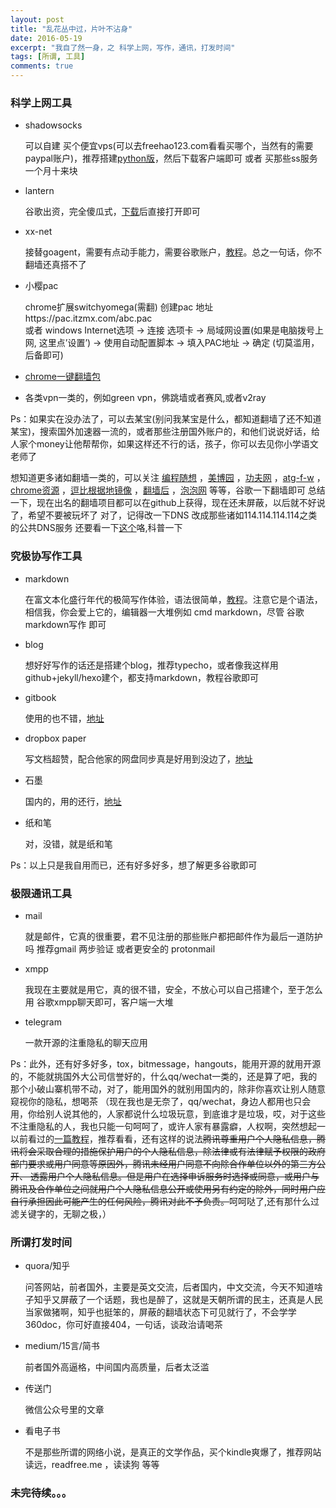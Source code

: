 ```yaml
---
layout: post
title: "乱花丛中过，片叶不沾身"
date: 2016-05-19
excerpt: "我自了然一身，之 科学上网，写作，通讯，打发时间"
tags: [所谓, 工具]
comments: true
---
```


### 科学上网工具

* shadowsocks

  可以自建 买个便宜vps(可以去freehao123.com看看买哪个，当然有的需要paypal账户)，推荐搭建[python版](https://teddysun.com/342.html)，然后下载客户端即可
  或者 买那些ss服务 一个月十来块

* lantern

  谷歌出资，完全傻瓜式，[下载](https://github.com/getlantern/forum)后直接打开即可
* xx-net
  
  接替goagent，需要有点动手能力，需要谷歌账户，[教程](https://github.com/XX-net/XX-Net/wiki/%E4%B8%AD%E6%96%87%E6%96%87%E6%A1%A3)。总之一句话，你不翻墙还真搭不了

* 小樱pac
  
  chrome扩展switchyomega(需翻) 创建pac  地址https://pac.itzmx.com/abc.pac  
  或者 windows Internet选项 -> 连接 选项卡 -> 局域网设置(如果是电脑拨号上网, 这里点’设置’) -> 使用自动配置脚本 -> 填入PAC地址 -> 确定 (切莫滥用，后备即可)

* [chrome一键翻墙包](https://github.com/bannedbook/fanqiang/wiki/Chrome%E4%B8%80%E9%94%AE%E7%BF%BB%E5%A2%99%E5%8C%85)

* 各类vpn一类的，例如green vpn，佛跳墙或者赛风,或者v2ray

Ps：如果实在没办法了，可以去某宝(别问我某宝是什么，都知道翻墙了还不知道某宝)，搜索国外加速器一流的，或者那些注册国外账户的，和他们说说好话，给人家个money让他帮帮你，如果这样还不行的话，孩子，你可以去见你小学语文老师了

想知道更多诸如翻墙一类的，可以关注 [编程随想](http://program-think.blogspot.com/) ，[美博园](http://allinfa.com/) ，[功夫网](http://www.chinagfw.org/) ，[atg-f-w](http://www.atgfw.org/) ，[chrome资源](https://gochrome.info/) ，[逗比根据地](http://www.dou-bi.com/)[镜像](http://doubi.date/) ，[翻墙后](https://fanqianghou.com/) ，[泡泡网](https://pao-pao.net/)  等等，谷歌一下翻墙即可
总结一下，现在出名的翻墙项目都可以在github上获得，现在还未屏蔽，以后就不好说了，希望不要被玩坏了
对了，记得改一下DNS 改成那些诸如114.114.114.114之类的公共DNS服务
还要看一下[这个](https://plus.google.com/+GhostAssassin/posts/a8aKzvZLsuV)咯,科普一下

### 究极协写作工具

* markdown 
  
  在富文本化盛行年代的极简写作体验，语法很简单，[教程](http://wowubuntu.com/markdown/index.html)。注意它是个语法，相信我，你会爱上它的，编辑器一大堆例如 cmd markdown，尽管 谷歌markdown写作 即可

* blog
  
  想好好写作的话还是搭建个blog，推荐typecho，或者像我这样用github+jekyll/hexo建个，都支持markdown，教程谷歌即可

* gitbook
  
  使用的也不错，[地址](http://www.gitbook.com)

* dropbox paper

  写文档超赞，配合他家的网盘同步真是好用到没边了，[地址](https://paper.dropbox.com)

* 石墨 

  国内的，用的还行，[地址](https://shimo.im)

* 纸和笔
  
  对，没错，就是纸和笔

Ps：以上只是我自用而已，还有好多好多，想了解更多谷歌即可

### 极限通讯工具

* mail
  
  就是邮件，它真的很重要，君不见注册的那些账户都把邮件作为最后一道防护吗
  推荐gmail 两步验证 或者更安全的 protonmail

* xmpp
  
  我现在主要就是用它，真的很不错，安全，不放心可以自己搭建个，至于怎么用 谷歌xmpp聊天即可，客户端一大堆

* telegram
  
  一款开源的注重隐私的聊天应用

Ps：此外，还有好多好多，tox，bitmessage，hangouts，能用开源的就用开源的，不能就挑国外大公司信誉好的，什么qq/wechat一类的，还是算了吧，我的那个小破山寨机带不动，对了，能用国外的就别用国内的，除非你喜欢让别人随意窥视你的隐私，想喝茶
（现在我也是无奈了，qq/wechat，身边人都用也只会用，你给别人说其他的，人家都说什么垃圾玩意，到底谁才是垃圾，哎，对于这些不注重隐私的人，我也只能一句呵呵了，或许人家有暴露癖，人权啊，突然想起一以前看过的[一篇教程](http://www.ubuntukylin.com/ukylin/forum.php?mod=viewthread&tid=623)，推荐看看，还有这样的说法<del>腾讯尊重用户个人隐私信息，腾讯将会采取合理的措施保护用户的个人隐私信息，除法律或有法律赋予权限的政府部门要求或用户同意等原因外，腾讯未经用户同意不向除合作单位以外的第三方公开、 透露用户个人隐私信息。但是用户在选择申诉服务时选择或同意，或用户与腾讯及合作单位之间就用户个人隐私信息公开或使用另有约定的除外，同时用户应自行承担因此可能产生的任何风险，腾讯对此不予负责。</del>呵呵哒了,还有那什么过滤关键字的，无聊之极，）

### 所谓打发时间

* quora/知乎
  
  问答网站，前者国外，主要是英文交流，后者国内，中文交流，今天不知道啥子知乎又屏蔽了一个话题，我也是醉了，这就是天朝所谓的民主，还真是人民当家做猪啊，知乎也挺笨的，屏蔽的翻墙状态下可见就行了，不会学学360doc，你可好直接404，一句话，谈政治请喝茶

* medium/15言/简书
  
  前者国外高逼格，中间国内高质量，后者太泛滥

* 传送门
  
  微信公众号里的文章

* 看电子书
  
  不是那些所谓的网络小说，是真正的文学作品，买个kindle爽爆了，推荐网站 读远，readfree.me ，读读狗 等等

### 未完待续。。。
